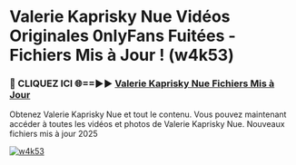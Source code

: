 # Valerie Kaprisky Nue Vidéos Originales 0nlyFans Fuitées - Fichiers Mis à Jour ! (w4k53)

<h3>🔴 CLIQUEZ ICI 🌐==►► <a href="https://tinyurl.com/2pmr4ezf" rel="nofollow">Valerie Kaprisky Nue Fichiers Mis à Jour</a></h3>

Obtenez Valerie Kaprisky Nue et tout le contenu. Vous pouvez maintenant accéder à toutes les vidéos et photos de Valerie Kaprisky Nue. Nouveaux fichiers mis à jour 2025

[![w4k53](https://i.imgur.com/6SNvagu.gif)](https://tinyurl.com/2pmr4ezf)
